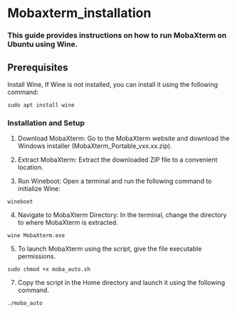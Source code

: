 # Mobaxterm_installation
### This guide provides instructions on how to run MobaXterm on Ubuntu using Wine.
Prerequisites
---
Install Wine, If Wine is not installed, you can install it using the following command:
 ```
sudo apt install wine
 ```
 ### Installation and Setup
1. Download MobaXterm:
Go to the MobaXterm website and download the Windows installer (MobaXterm_Portable_vxx.xx.zip).

2. Extract MobaXterm:
Extract the downloaded ZIP file to a convenient location. 
3. Run Wineboot:
Open a terminal and run the following command to initialize Wine:
```
wineboot
```
4. Navigate to MobaXterm Directory:
In the terminal, change the directory to where MobaXterm is extracted.
```
wine MobaXterm.exe
```
5. To launch MobaXterm using the script, give the file executable permissions.
```
sudo chmod +x moba_auto.sh
```
7. Copy the script in the Home directory and launch it using the following command.
```
./moba_auto
```
